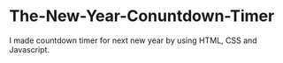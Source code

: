 # The-New-Year-Conuntdown-Timer

I made countdown timer for next new year by using HTML, CSS and Javascript.
